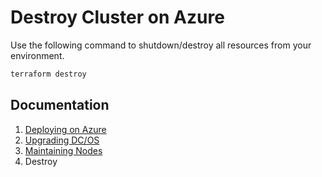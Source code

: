 # Destroy Cluster on Azure

Use the following command to shutdown/destroy all resources from your environment.

```bash
terraform destroy
```

## Documentation

1. [Deploying on Azure](./install/README.md)
2. [Upgrading DC/OS](./upgrade/README.md)
3. [Maintaining Nodes](./maintain/README.md)
4. Destroy
